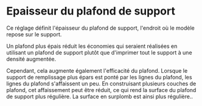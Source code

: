 Epaisseur du plafond de support
====
Ce réglage définit l'épaisseur du plafond de support, l'endroit où le modèle repose sur le support.

Un plafond plus épais réduit les économies qui seraient réalisées en utilisant un plafond de support plutôt que d'imprimer tout le support à une densité augmentée.

Cependant, cela augmente également l'efficacité du plafond. Lorsque le support de remplissage plus épars est ponté par les lignes du plafond, les lignes du plafond s'affaissent un peu. En construisant plusieurs couches de plafond, cet affaissement peut être réduit, ce qui rend la surface du plafond de support plus régulière. La surface en surplomb est ainsi plus régulière..
